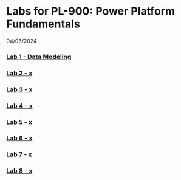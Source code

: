 # Labs for PL-900: Power Platform Fundamentals
04/06/2024

### [Lab 1 - Data Modeling](lab01-data-model)
   
### [Lab 2 - x](lab02-x)

### [Lab 3 - x](lab03-x)

### [Lab 4 - x](lab04-x)

### [Lab 5 - x](lab05-x)

### [Lab 6 - x](lab06-x)

### [Lab 7 - x](lab07-x)

### [Lab 8 - x](lab08-x)
